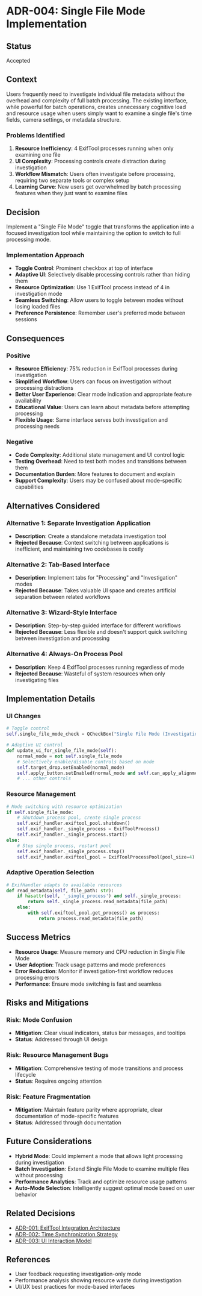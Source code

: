 # ADR-004: Single File Mode Implementation

## Status
Accepted

## Context
Users frequently need to investigate individual file metadata without the overhead and complexity of full batch processing. The existing interface, while powerful for batch operations, creates unnecessary cognitive load and resource usage when users simply want to examine a single file's time fields, camera settings, or metadata structure.

### Problems Identified
1. **Resource Inefficiency**: 4 ExifTool processes running when only examining one file
2. **UI Complexity**: Processing controls create distraction during investigation
3. **Workflow Mismatch**: Users often investigate before processing, requiring two separate tools or complex setup
4. **Learning Curve**: New users get overwhelmed by batch processing features when they just want to examine files

## Decision
Implement a "Single File Mode" toggle that transforms the application into a focused investigation tool while maintaining the option to switch to full processing mode.

### Implementation Approach
- **Toggle Control**: Prominent checkbox at top of interface
- **Adaptive UI**: Selectively disable processing controls rather than hiding them
- **Resource Optimization**: Use 1 ExifTool process instead of 4 in investigation mode
- **Seamless Switching**: Allow users to toggle between modes without losing loaded files
- **Preference Persistence**: Remember user's preferred mode between sessions

## Consequences

### Positive
- **Resource Efficiency**: 75% reduction in ExifTool processes during investigation
- **Simplified Workflow**: Users can focus on investigation without processing distractions
- **Better User Experience**: Clear mode indication and appropriate feature availability
- **Educational Value**: Users can learn about metadata before attempting processing
- **Flexible Usage**: Same interface serves both investigation and processing needs

### Negative
- **Code Complexity**: Additional state management and UI control logic
- **Testing Overhead**: Need to test both modes and transitions between them
- **Documentation Burden**: More features to document and explain
- **Support Complexity**: Users may be confused about mode-specific capabilities

## Alternatives Considered

### Alternative 1: Separate Investigation Application
- **Description**: Create a standalone metadata investigation tool
- **Rejected Because**: Context switching between applications is inefficient, and maintaining two codebases is costly

### Alternative 2: Tab-Based Interface
- **Description**: Implement tabs for "Processing" and "Investigation" modes
- **Rejected Because**: Takes valuable UI space and creates artificial separation between related workflows

### Alternative 3: Wizard-Style Interface
- **Description**: Step-by-step guided interface for different workflows
- **Rejected Because**: Less flexible and doesn't support quick switching between investigation and processing

### Alternative 4: Always-On Process Pool
- **Description**: Keep 4 ExifTool processes running regardless of mode
- **Rejected Because**: Wasteful of system resources when only investigating files

## Implementation Details

### UI Changes
```python
# Toggle control
self.single_file_mode_check = QCheckBox("Single File Mode (Investigation Only)")

# Adaptive UI control
def update_ui_for_single_file_mode(self):
    normal_mode = not self.single_file_mode
    # Selectively enable/disable controls based on mode
    self.target_drop.setEnabled(normal_mode)
    self.apply_button.setEnabled(normal_mode and self.can_apply_alignment())
    # ... other controls
```

### Resource Management
```python
# Mode switching with resource optimization
if self.single_file_mode:
    # Shutdown process pool, create single process
    self.exif_handler.exiftool_pool.shutdown()
    self.exif_handler._single_process = ExifToolProcess()
    self.exif_handler._single_process.start()
else:
    # Stop single process, restart pool
    self.exif_handler._single_process.stop()
    self.exif_handler.exiftool_pool = ExifToolProcessPool(pool_size=4)
```

### Adaptive Operation Selection
```python
# ExifHandler adapts to available resources
def read_metadata(self, file_path: str):
    if hasattr(self, '_single_process') and self._single_process:
        return self._single_process.read_metadata(file_path)
    else:
        with self.exiftool_pool.get_process() as process:
            return process.read_metadata(file_path)
```

## Success Metrics
- **Resource Usage**: Measure memory and CPU reduction in Single File Mode
- **User Adoption**: Track usage patterns and mode preferences
- **Error Reduction**: Monitor if investigation-first workflow reduces processing errors
- **Performance**: Ensure mode switching is fast and seamless

## Risks and Mitigations

### Risk: Mode Confusion
- **Mitigation**: Clear visual indicators, status bar messages, and tooltips
- **Status**: Addressed through UI design

### Risk: Resource Management Bugs
- **Mitigation**: Comprehensive testing of mode transitions and process lifecycle
- **Status**: Requires ongoing attention

### Risk: Feature Fragmentation
- **Mitigation**: Maintain feature parity where appropriate, clear documentation of mode-specific features
- **Status**: Addressed through documentation

## Future Considerations
- **Hybrid Mode**: Could implement a mode that allows light processing during investigation
- **Batch Investigation**: Extend Single File Mode to examine multiple files without processing
- **Performance Analytics**: Track and optimize resource usage patterns
- **Auto-Mode Selection**: Intelligently suggest optimal mode based on user behavior

## Related Decisions
- [ADR-001: ExifTool Integration Architecture](001-exiftool-integration-architecture.md)
- [ADR-002: Time Synchronization Strategy](002-time-synchronization-strategy.md)
- [ADR-003: UI Interaction Model](003-ui-interaction-model.md)

## References
- User feedback requesting investigation-only mode
- Performance analysis showing resource waste during investigation
- UI/UX best practices for mode-based interfaces